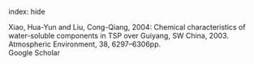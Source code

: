 index: hide

<div class="Citation">

  <div class="Citation-body">
    <div class="Citation-text">Xiao, Hua-Yun and Liu, Cong-Qiang, 2004: Chemical characteristics of water-soluble components in TSP over Guiyang, SW China, 2003. <span class="Article-journal">Atmospheric Environment, </span><span class="Article-volume">38, </span>6297–6306pp.</div>
    <div class="Citation-links">
      <div class="CitationLink" data-href="https://scholar.google.com/scholar?q=Chemical+characteristics+of+water-soluble+components+in+TSP+over+Guiyang%2C+SW+China%2C+2003">
        <div class="CitationLink-icon CitationLink-Scholar"></div>
        <div class="CitationLink-text">Google Scholar</div>
      </div>
    </div>
  </div>
</div>


<div class="Citation-copy">

</div>